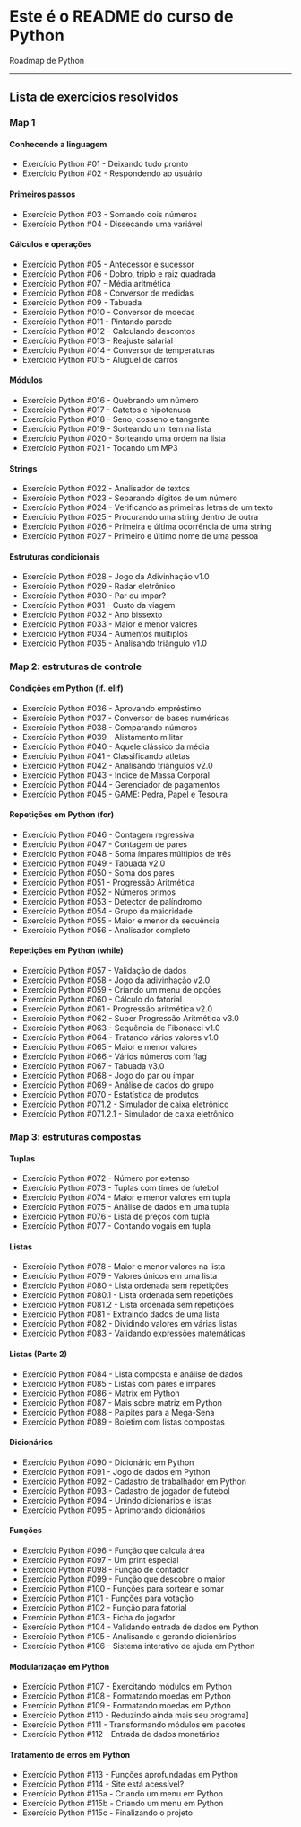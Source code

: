 # Este é o README do curso de Python 

Roadmap de Python

---



## Lista de exercícios resolvidos

### Map 1

#### Conhecendo a linguagem

- Exercício Python #01 - Deixando tudo pronto
- Exercício Python #02 - Respondendo ao usuário

#### Primeiros passos

- Exercício Python #03 - Somando dois números
- Exercício Python #04 - Dissecando uma variável

#### Cálculos e operações

- Exercício Python #05 - Antecessor e sucessor
- Exercício Python #06 - Dobro, triplo e raiz quadrada
- Exercício Python #07 - Média aritmética
- Exercício Python #08 - Conversor de medidas
- Exercício Python #09 - Tabuada
- Exercício Python #010 - Conversor de moedas
- Exercício Python #011 - Pintando parede
- Exercício Python #012 - Calculando descontos
- Exercício Python #013 - Reajuste salarial
- Exercício Python #014 - Conversor de temperaturas
- Exercício Python #015 - Aluguel de carros

#### Módulos

- Exercício Python #016 - Quebrando um número
- Exercício Python #017 - Catetos e hipotenusa
- Exercício Python #018 - Seno, cosseno e tangente
- Exercício Python #019 - Sorteando um item na lista
- Exercício Python #020 - Sorteando uma ordem na lista
- Exercício Python #021 - Tocando um MP3

#### Strings

- Exercício Python #022 - Analisador de textos
- Exercício Python #023 - Separando dígitos de um número
- Exercício Python #024 - Verificando as primeiras letras de um texto
- Exercício Python #025 - Procurando uma string dentro de outra
- Exercício Python #026 - Primeira e última ocorrência de uma string
- Exercício Python #027 - Primeiro e último nome de uma pessoa

#### Estruturas condicionais

- Exercício Python #028 - Jogo da Adivinhação v1.0
- Exercício Python #029 - Radar eletrônico
- Exercício Python #030 - Par ou ímpar?
- Exercício Python #031 - Custo da viagem
- Exercício Python #032 - Ano bissexto
- Exercício Python #033 - Maior e menor valores
- Exercício Python #034 - Aumentos múltiplos
- Exercício Python #035 - Analisando triângulo v1.0

### Map 2: estruturas de controle

#### Condições em Python (if..elif)

- Exercício Python #036 - Aprovando empréstimo
- Exercício Python #037 - Conversor de bases numéricas
- Exercício Python #038 - Comparando números
- Exercício Python #039 - Alistamento militar
- Exercício Python #040 - Aquele clássico da média
- Exercício Python #041 - Classificando atletas
- Exercício Python #042 - Analisando triângulos v2.0
- Exercício Python #043 - Índice de Massa Corporal
- Exercício Python #044 - Gerenciador de pagamentos
- Exercício Python #045 - GAME: Pedra, Papel e Tesoura

#### Repetições em Python (for)

- Exercício Python #046 - Contagem regressiva
- Exercício Python #047 - Contagem de pares
- Exercício Python #048 - Soma ímpares múltiplos de três
- Exercício Python #049 - Tabuada v2.0
- Exercício Python #050 - Soma dos pares
- Exercício Python #051 - Progressão Aritmética
- Exercício Python #052 - Números primos
- Exercício Python #053 - Detector de palíndromo
- Exercício Python #054 - Grupo da maioridade
- Exercício Python #055 - Maior e menor da sequência
- Exercício Python #056 - Analisador completo

#### Repetições em Python (while)

- Exercício Python #057 - Validação de dados
- Exercício Python #058 - Jogo da adivinhação v2.0
- Exercício Python #059 - Criando um menu de opções
- Exercício Python #060 - Cálculo do fatorial
- Exercício Python #061 - Progressão aritmética v2.0
- Exercício Python #062 - Super Progressão Aritmética v3.0
- Exercício Python #063 - Sequência de Fibonacci v1.0
- Exercício Python #064 - Tratando vários valores v1.0
- Exercício Python #065 - Maior e menor valores
- Exercício Python #066 - Vários números com flag
- Exercício Python #067 - Tabuada v3.0
- Exercício Python #068 - Jogo do par ou ímpar
- Exercício Python #069 - Análise de dados do grupo
- Exercício Python #070 - Estatística de produtos
- Exercício Python #071.2 - Simulador de caixa eletrônico
- Exercício Python #071.2.1 - Simulador de caixa eletrônico

### Map 3: estruturas compostas

#### Tuplas

- Exercício Python #072 - Número por extenso
- Exercício Python #073 - Tuplas com times de futebol
- Exercício Python #074 - Maior e menor valores em tupla
- Exercício Python #075 - Análise de dados em uma tupla
- Exercício Python #076 - Lista de preços com tupla
- Exercício Python #077 - Contando vogais em tupla

#### Listas

- Exercício Python #078 - Maior e menor valores na lista
- Exercício Python #079 - Valores únicos em uma lista
- Exercício Python #080 - Lista ordenada sem repetições
- Exercício Python #080.1 - Lista ordenada sem repetições
- Exercício Python #081.2 - Lista ordenada sem repetições
- Exercício Python #081 - Extraindo dados de uma lista
- Exercício Python #082 - Dividindo valores em várias listas
- Exercício Python #083 - Validando expressões matemáticas

#### Listas (Parte 2)

- Exercício Python #084 - Lista composta e análise de dados
- Exercício Python #085 - Listas com pares e ímpares
- Exercício Python #086 - Matrix em Python
- Exercício Python #087 - Mais sobre matriz em Python
- Exercício Python #088 - Palpites para a Mega-Sena
- Exercício Python #089 - Boletim com listas compostas

#### Dicionários

- Exercício Python #090 - Dicionário em Python
- Exercício Python #091 - Jogo de dados em Python
- Exercício Python #092 - Cadastro de trabalhador em Python
- Exercício Python #093 - Cadastro de jogador de futebol
- Exercício Python #094 - Unindo dicionários e listas
- Exercício Python #095 - Aprimorando dicionários

#### Funções

- Exercício Python #096 - Função que calcula área
- Exercício Python #097 - Um print especial
- Exercício Python #098 - Função de contador
- Exercício Python #099 - Função que descobre o maior
- Exercício Python #100 - Funções para sortear e somar
- Exercício Python #101 - Funções para votação
- Exercício Python #102 - Função para fatorial
- Exercício Python #103 - Ficha do jogador
- Exercício Python #104 - Validando entrada de dados em Python
- Exercício Python #105 - Analisando e gerando dicionários
- Exercício Python #106 - Sistema interativo de ajuda em Python

#### Modularização em Python

- Exercício Python #107 - Exercitando módulos em Python
- Exercício Python #108 - Formatando moedas em Python
- Exercício Python #109 - Formatando moedas em Python
- Exercício Python #110 - Reduzindo ainda mais seu programa]
- Exercício Python #111 - Transformando módulos em pacotes
- Exercício Python #112 - Entrada de dados monetários

#### Tratamento de erros em Python

- Exercício Python #113 - Funções aprofundadas em Python
- Exercício Python #114 - Site está acessível?
- Exercício Python #115a - Criando um menu em Python
- Exercício Python #115b - Criando um menu em Python
- Exercício Python #115c - Finalizando o projeto
